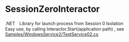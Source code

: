 # SessionZeroInteractor
.NET　Library for launch process from Session 0 Isolation  
Easy use, by calling Interactor.Start(application path) , see [Samples/WindowsService2/TestService02.cs](https://github.com/billchungiii/SessionZeroInteractor/blob/master/Samples/WindowsService2/TestService02.cs)  
